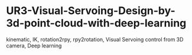 # UR3-Visual-Servoing-Design-by-3d-point-cloud-with-deep-learning
kinematic, IK, rotation2rpy, rpy2rotation, Visual Servoing control from 3D camera, Deep learning
